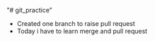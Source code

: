 "# git_practice" 
- Created one branch to raise pull request
- Today i have to learn merge and pull request
